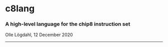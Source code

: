 # c8lang
### A high-level language for the chip8 instruction set
Olle Lögdahl, 12 December 2020

---
